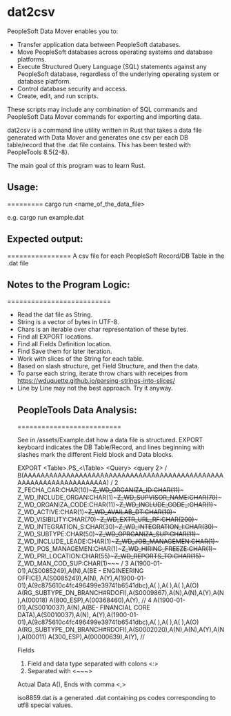 # dat2csv

PeopleSoft Data Mover enables you to:

- Transfer application data between PeopleSoft databases.
- Move PeopleSoft databases across operating systems and database platforms.
- Execute Structured Query Language (SQL) statements against any PeopleSoft database, regardless of the underlying operating system or database platform.
- Control database security and access.
- Create, edit, and run scripts.

These scripts may include any combination of SQL commands and PeopleSoft Data Mover commands for exporting and importing data.

dat2csv is a command line utility written in Rust that takes a data file generated with Data Mover and generates one csv per each DB table/record that the .dat file contains. This has been tested with PeopleTools 8.5{2-8}. 

The main goal of this program was to learn Rust.

## Usage:
=========
cargo run <name_of_the_data_file>

e.g. cargo run example.dat

## Expected output:
================
A csv file for each PeopleSoft Record/DB Table in the .dat file

## Notes to the Program Logic:
==========================
- Read the dat file as String. 
- String is a vector of bytes in UTF-8. 
- Chars is an iterable over char representation of these bytes.
- Find all EXPORT <table> locations. 
- Find all Fields Definition location. 
- Find Save them for later iteration. 
- Work with slices of the String for each table.
- Based on slash structure, get Field Structure, and then the data. 
- To parse each string, iterate throw chars with receipes from https://wduquette.github.io/parsing-strings-into-slices/
- Line by Line may not the best approach. Try it anyway.


## PeopleTools Data Analysis:
==========================

See in /assets/Example.dat how a data file is structured. EXPORT keyboard indicates the DB Table/Record, and lines beginning with slashes mark the different Field block and Data blocks.

EXPORT \<Table\>.PS_<\Table\> \<Query\>
<query 2>
/
B(AAAAAAAAAAAAAAAAAAAAAAAAAAAAAAAAAAAAAAAAAAAAAAAAAAAAAAAAAAAAAAAAAAAA)
/ 2
Z_FECHA_CAR:CHAR(10)~~~Z_WD_ORGANIZA_ID:CHAR(11)~~~
Z_WD_INCLUDE_ORGAN:CHAR(1)~~~Z_WD_SUPVISOR_NAME:CHAR(70)~~~
Z_WD_ORGANIZA_CODE:CHAR(11)~~~Z_WD_INCLUDE_CODE_:CHAR(1)~~~
Z_WD_ACTIVE:CHAR(1)~~~Z_WD_AVAILAB_DT:CHAR(10)~~~
Z_WD_VISIBILITY:CHAR(70)~~~Z_WD_EXTR_URL_RF:CHAR(200)~~~
Z_WD_INTEGRATION_S:CHAR(30)~~~Z_WD_INTEGRATION_I:CHAR(30)~~~
Z_WD_SUBTYPE:CHAR(50)~~~Z_WD_OPRGANIZA_SUP:CHAR(11)~~~
Z_WD_INCLUDE_LEADE:CHAR(1)~~~Z_WD_JOB_MANAGEMEN:CHAR(1)~~~
Z_WD_POS_MANAGEMEN:CHAR(1)~~~Z_WD_HIRING_FREEZE:CHAR(1)~~~
Z_WD_PRI_LOCATION:CHAR(55)~~~Z_WD_REPORTS_TO:CHAR(15)~~~
Z_WD_MAN_COD_SUP:CHAR(1)~~~
/ 3
A(1900-01-01),A(S0085249),A(N),A(BE - ENGINEERING OFFICE),A(S0085249),A(N),
A(Y),A(1900-01-01),A(9c875610c4fc496499e39741b6541dbc),A( ),A( ),A( ),A(O)
A(RG_SUBTYPE_DN_BRANCH#RDOFI),A(S0009867),A(N),A(N),A(Y),A(N),A(00018)
A(800_ESP),A(00368460),A(Y),
// 4
A(1900-01-01),A(S0010037),A(N),A(BE- FINANCIAL CORE DATA),A(S0010037),A(N),
A(Y),A(1900-01-01),A(9c875610c4fc496499e39741b6541dbc),A( ),A( ),A( ),A(O)
A(RG_SUBTYPE_DN_BRANCH#RDOFI),A(S0002020),A(N),A(N),A(Y),A(N),A(00011)
A(300_ESP),A(00000639),A(Y),
//

Fields
1) Field and data type separated with colons <:>
2) Separated with <~~~>

Actual Data
A(),
Ends with comma <,>

iso8859.dat is a generated .dat containing ps codes corresponding to utf8 special values.	

